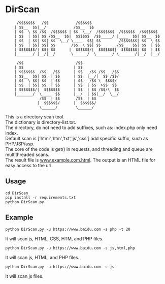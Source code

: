 # DirScan

         /$$$$$$$   /$$            /$$$$$$                               
        | $$__  $$|__/            /$$__  $$                              
        | $$  \ $$ /$$  /$$$$$$ | $$  \__/  /$$$$$$$  /$$$$$$  /$$$$$$$ 
        | $$  | $$| $$ /$$__  $$|  $$$$$$  /$$_____/ |____  $$| $$__  $$
        | $$  | $$| $$| $$  \__/ \____  $$| $$        /$$$$$$$| $$  \ $$
        | $$  | $$| $$| $$       /$$  \ $$| $$       /$$__  $$| $$  | $$
        | $$$$$$$/| $$| $$      |  $$$$$$/|  $$$$$$$|  $$$$$$$| $$  | $$
        |_______/ |__/|__/       \______/  \_______/ \_______/|__/  |__/

         /$$                       /$$                                  
        | $$                      | $$                                  
        | $$$$$$$  /$$   /$$      | $$   /$$ /$$   /$$                  
        | $$__  $$| $$  | $$      | $$  |__/|  $$ /$$/                  
        | $$  \ $$| $$  | $$      | $$   /$$ \  $$$$/                   
        | $$  | $$| $$  | $$      | $$  | $$  >$$  $$                   
        | $$$$$$$/|  $$$$$$$      | $$  | $$ /$$/\  $$                  
        |_______/  \____  $$      |__/  | $$|__/  \__/                  
                   /$$  | $$       /$$  | $$                            
                  |  $$$$$$/      |  $$$$$$/                            
                   \______/        \______/

This is a directory scan tool.<br>
The dictionary is directory-list.txt. <br>
The directory, do not need to add suffixes, such as: index.php only need index.<br>
Default scan is ['html','htm','txt','js','css'] add specific suffix, such as PHP/JSP/asp. <br>
The core of the code is get() in requests, and threading and queue are multithreaded scans. <br>
The result file is www.example.com.html.  The output is an HTML file for easy access to the url<br>

## Usage

```shell
cd DirScan
pip install -r requirements.txt
python DirScan.py
```

## Example

```shell
python DirScan.py -u https://www.baidu.com -s php -t 20
```
It will scan js, HTML, CSS, HTM, and PHP files.

```shell
python DirScan.py -u https://www.baidu.com -s js,html,php
```
It will scan js, HTML, and PHP files.

```shell
python DirScan.py -u https://www.baidu.com -s js
```
It will scan js files.